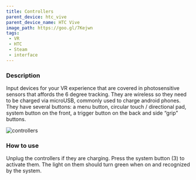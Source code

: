 ```yaml
---
title: Controllers
parent_device: htc_vive
parent_device_name: HTC Vive
image_path: https://goo.gl/7Kejwn
tags: 
 - VR
 - HTC
 - Steam
 - interface
---
```


### Description

Input devices for your VR experience that are covered in photosensitive sensors that affords the 6 degree tracking. They are wireless so they need to be charged via microUSB, commonly used to charge android phones. They have several buttons: a menu button, circular touch / directional pad, system button on the front,  a trigger button on the back and side “grip” buttons.

![controllers](https://goo.gl/llTrRn)

### How to use

Unplug the controllers if they are charging. Press the system button (3) to activate them. The light on them should turn green when on and recognized by the system. 




